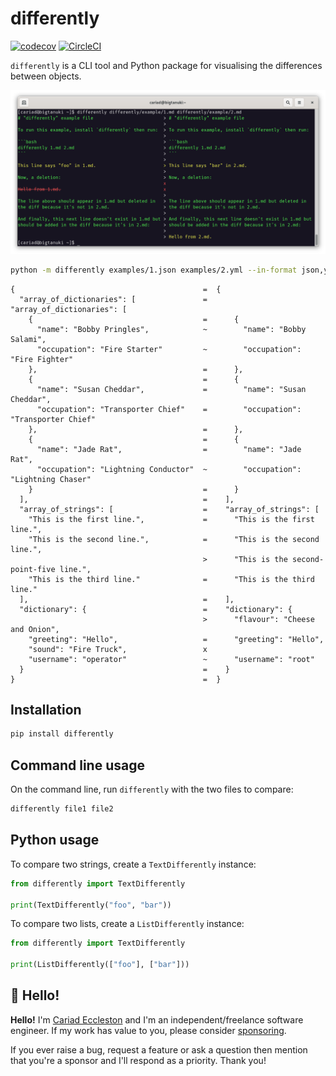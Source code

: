 # differently

[![codecov](https://codecov.io/gh/cariad/differently/branch/main/graph/badge.svg?token=2hx57vSnN9)](https://codecov.io/gh/cariad/differently) [![CircleCI](https://circleci.com/gh/cariad/differently/tree/main.svg?style=shield)](https://circleci.com/gh/cariad/differently/tree/main)

`differently` is a CLI tool and Python package for visualising the differences between objects.

![](example.png)

```bash
python -m differently examples/1.json examples/2.yml --in-format json,yaml --out-format json
```

<!--dinject as=markdown host=shell range=start-->

```text
{                                          =  {
  "array_of_dictionaries": [               =    "array_of_dictionaries": [
    {                                      =      {
      "name": "Bobby Pringles",            ~        "name": "Bobby Salami",
      "occupation": "Fire Starter"         ~        "occupation": "Fire Fighter"
    },                                     =      },
    {                                      =      {
      "name": "Susan Cheddar",             =        "name": "Susan Cheddar",
      "occupation": "Transporter Chief"    =        "occupation": "Transporter Chief"
    },                                     =      },
    {                                      =      {
      "name": "Jade Rat",                  =        "name": "Jade Rat",
      "occupation": "Lightning Conductor"  ~        "occupation": "Lightning Chaser"
    }                                      =      }
  ],                                       =    ],
  "array_of_strings": [                    =    "array_of_strings": [
    "This is the first line.",             =      "This is the first line.",
    "This is the second line.",            =      "This is the second line.",
                                           >      "This is the second-point-five line.",
    "This is the third line."              =      "This is the third line."
  ],                                       =    ],
  "dictionary": {                          =    "dictionary": {
                                           >      "flavour": "Cheese and Onion",
    "greeting": "Hello",                   =      "greeting": "Hello",
    "sound": "Fire Truck",                 x
    "username": "operator"                 ~      "username": "root"
  }                                        =    }
}                                          =  }
```

<!--dinject range=end-->

## Installation

```bash
pip install differently
```

## Command line usage

On the command line, run `differently` with the two files to compare:

```bash
differently file1 file2
```

## Python usage

To compare two strings, create a `TextDifferently` instance:

```python
from differently import TextDifferently

print(TextDifferently("foo", "bar"))
```

To compare two lists, create a `ListDifferently` instance:

```python
from differently import TextDifferently

print(ListDifferently(["foo"], ["bar"]))
```

## 👋 Hello!

**Hello!** I'm [Cariad Eccleston](https://cariad.io) and I'm an independent/freelance software engineer. If my work has value to you, please consider [sponsoring](https://github.com/sponsors/cariad/).

If you ever raise a bug, request a feature or ask a question then mention that you're a sponsor and I'll respond as a priority. Thank you!
